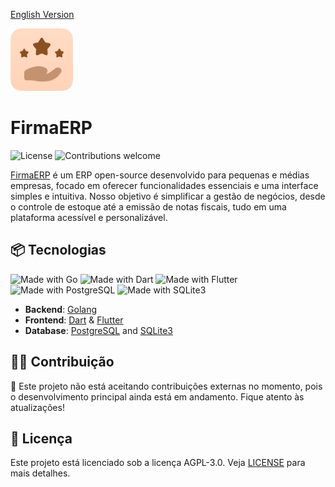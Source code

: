 [English Version](https://github.com/FirmaERP/.github/blob/main/profile/README_EN.md)

<img width="100" height="100" src="readme/icon.png" alt="FirmaERP project logo">

# FirmaERP

![License](https://img.shields.io/github/license/FirmaERP/.github)
![Contributions welcome](https://img.shields.io/badge/contributions-Closed-red)

[FirmaERP](https://firmaerp.softyes.com.br) é um ERP open-source desenvolvido para pequenas e médias empresas, focado em oferecer funcionalidades essenciais e uma interface simples e intuitiva. Nosso objetivo é simplificar a gestão de negócios, desde o controle de estoque até a emissão de notas fiscais, tudo em uma plataforma acessível e personalizável.

## 📦 Tecnologias

![Made with Go](https://img.shields.io/badge/backend-Golang-blue)
![Made with Dart](https://img.shields.io/badge/frontend-Dart-blue)
![Made with Flutter](https://img.shields.io/badge/frontend-Flutter-blue)
![Made with PostgreSQL](https://img.shields.io/badge/database-Postgres-blue)
![Made with SQLite3](https://img.shields.io/badge/database-SQLite3-blue)

- **Backend**: [Golang](https://go.dev/)
- **Frontend**: [Dart](https://dart.dev/) & [Flutter](https://flutter.dev/)
- **Database**: [PostgreSQL](https://www.postgresql.org/) and [SQLite3](https://www.sqlite.org/)

## 🧑‍💻 Contribuição

🚫 Este projeto não está aceitando contribuições externas no momento, pois o desenvolvimento principal ainda está em andamento. Fique atento às atualizações!

## 📄 Licença

Este projeto está licenciado sob a licença AGPL-3.0. Veja [LICENSE](https://github.com/FirmaERP/.github/blob/main/LICENSE) para mais detalhes.
